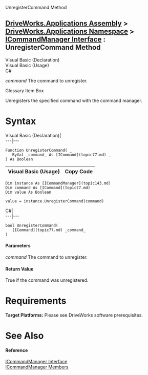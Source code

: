 UnregisterCommand Method   
  
[DriveWorks.Applications Assembly](topic13.md) > [DriveWorks.Applications Namespace](topic16.md) > [ICommandManager Interface](topic143.md) : UnregisterCommand Method  
---  
  
Visual Basic (Declaration)    
Visual Basic (Usage)    
C# 

_command_
    The command to unregister.

Glossary Item Box

Unregisters the specified command with the command manager. 

# Syntax

Visual Basic (Declaration)|   
---|---  
      
    
    Function UnregisterCommand( _
       ByVal _command_ As [ICommand](topic77.md) _
    ) As Boolean  
  
Visual Basic (Usage)| Copy Code  
---|---  
      
    
    Dim instance As [ICommandManager](topic143.md)
    Dim command As [ICommand](topic77.md)
    Dim value As Boolean
     
    value = instance.UnregisterCommand(command)  
  
C#|   
---|---  
      
    
    bool UnregisterCommand( 
       [ICommand](topic77.md) _command_
    )  
  
#### Parameters

 _command_
    The command to unregister.

#### Return Value

True if the command was unregistered.

# Requirements

**Target Platforms:** Please see DriveWorks software prerequisites.

# See Also

#### Reference

[ICommandManager Interface](topic143.md)   
[ICommandManager Members](topic144.md)



